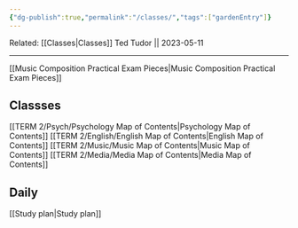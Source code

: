 ```yaml
---
{"dg-publish":true,"permalink":"/classes/","tags":["gardenEntry"]}
---
```


Related:
[[Classes\|Classes]]
Ted Tudor || 2023-05-11
***
[[Music Composition Practical Exam Pieces\|Music Composition Practical Exam Pieces]]

## Classses
[[TERM 2/Psych/Psychology Map of Contents\|Psychology Map of Contents]]
[[TERM 2/English/English Map of Contents\|English Map of Contents]]
[[TERM 2/Music/Music Map of Contents\|Music Map of Contents]]
[[TERM 2/Media/Media Map of Contents\|Media Map of Contents]]

## Daily 
[[Study plan\|Study plan]]



